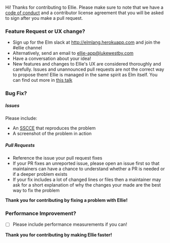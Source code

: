 Hi! Thanks for contributing to Ellie. Please make sure to note that we have a
[code of conduct](../CODE_OF_CONDUCT.md) and a contributor license agreement that
you will be asked to sign after you make a pull request.


### Feature Request or UX change?

- Sign up for the Elm slack at http://elmlang.herokuapp.com and join the #ellie channel
- Alternatively, send an email to ellie-app@lukewestby.com
- Have a conversation about your idea!
- New features and changes to Ellie's UX are considered thoroughly and carefully. Issues and unannounced pull requests are not the correct way to propose them! Ellie is managed in the same spirit as Elm itself. You can find out more in [this talk](https://www.youtube.com/watch?v=DSjbTC-hvqQ)

### Bug Fix?

##### Issues
Please include:
- An [SSCCE](http://sscce.org/) that reproduces the problem
- A screenshot of the problem in action

##### Pull Requests
- Reference the issue your pull request fixes
- If your PR fixes an unreported issue, please open an issue first so that maintainers can have a chance to understand whether a PR is needed or if a deeper problem exists
- If your fix includes a lot of changed lines or files then a maintainer may ask for a short explanation of why the changes your made are the best way to fix the problem


**Thank you for contributing by fixing a problem with Ellie!**

### Performance Improvement?

- [ ] Please include performance measurements if you can!

**Thank you for contributing by making Ellie faster!**
